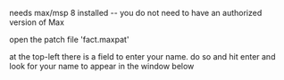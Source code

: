 needs max/msp 8 installed -- you do not need to have an authorized version of Max

open the patch file 'fact.maxpat'

at the top-left there is a field to enter your name. do so and hit enter and look for your name to appear in the window below

